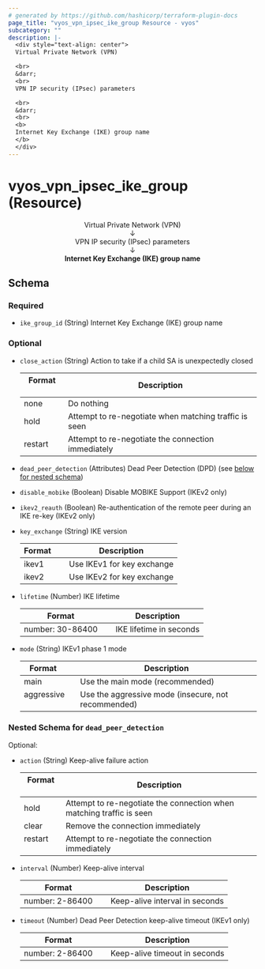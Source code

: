 ```yaml
---
# generated by https://github.com/hashicorp/terraform-plugin-docs
page_title: "vyos_vpn_ipsec_ike_group Resource - vyos"
subcategory: ""
description: |-
  <div style="text-align: center">
  Virtual Private Network (VPN)

  <br>
  &darr;
  <br>
  VPN IP security (IPsec) parameters

  <br>
  &darr;
  <br>
  <b>
  Internet Key Exchange (IKE) group name
  </b>
  </div>
---
```


# vyos_vpn_ipsec_ike_group (Resource)

<div style="text-align: center">
Virtual Private Network (VPN)

<br>
&darr;
<br>
VPN IP security (IPsec) parameters

<br>
&darr;
<br>
<b>
Internet Key Exchange (IKE) group name
</b>
</div>



<!-- schema generated by tfplugindocs -->
## Schema

### Required

- `ike_group_id` (String) Internet Key Exchange (IKE) group name

### Optional

- `close_action` (String) Action to take if a child SA is unexpectedly closed

    |  Format &emsp; | Description  |
    |----------|---------------|
    |  none  &emsp; |  Do nothing  |
    |  hold  &emsp; |  Attempt to re-negotiate when matching traffic is seen  |
    |  restart  &emsp; |  Attempt to re-negotiate the connection immediately  |
- `dead_peer_detection` (Attributes) Dead Peer Detection (DPD) (see [below for nested schema](#nestedatt--dead_peer_detection))
- `disable_mobike` (Boolean) Disable MOBIKE Support (IKEv2 only)
- `ikev2_reauth` (Boolean) Re-authentication of the remote peer during an IKE re-key (IKEv2 only)
- `key_exchange` (String) IKE version

    |  Format &emsp; | Description  |
    |----------|---------------|
    |  ikev1  &emsp; |  Use IKEv1 for key exchange  |
    |  ikev2  &emsp; |  Use IKEv2 for key exchange  |
- `lifetime` (Number) IKE lifetime

    |  Format &emsp; | Description  |
    |----------|---------------|
    |  number: 30-86400  &emsp; |  IKE lifetime in seconds  |
- `mode` (String) IKEv1 phase 1 mode

    |  Format &emsp; | Description  |
    |----------|---------------|
    |  main  &emsp; |  Use the main mode (recommended)  |
    |  aggressive  &emsp; |  Use the aggressive mode (insecure, not recommended)  |

<a id="nestedatt--dead_peer_detection"></a>
### Nested Schema for `dead_peer_detection`

Optional:

- `action` (String) Keep-alive failure action

    |  Format &emsp; | Description  |
    |----------|---------------|
    |  hold  &emsp; |  Attempt to re-negotiate the connection when matching traffic is seen  |
    |  clear  &emsp; |  Remove the connection immediately  |
    |  restart  &emsp; |  Attempt to re-negotiate the connection immediately  |
- `interval` (Number) Keep-alive interval

    |  Format &emsp; | Description  |
    |----------|---------------|
    |  number: 2-86400  &emsp; |  Keep-alive interval in seconds  |
- `timeout` (Number) Dead Peer Detection keep-alive timeout (IKEv1 only)

    |  Format &emsp; | Description  |
    |----------|---------------|
    |  number: 2-86400  &emsp; |  Keep-alive timeout in seconds  |
